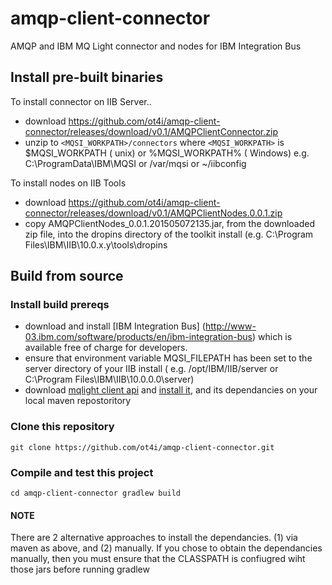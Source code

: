 # amqp-client-connector
AMQP and IBM MQ Light connector and nodes for IBM Integration Bus

## Install pre-built binaries
To install connector on IIB Server..
* download https://github.com/ot4i/amqp-client-connector/releases/download/v0.1/AMQPClientConnector.zip
* unzip to `<MQSI_WORKPATH>/connectors` where `<MQSI_WORKPATH>` is $MQSI_WORKPATH ( unix) or %MQSI_WORKPATH% ( Windows) e.g. C:\ProgramData\IBM\MQSI or /var/mqsi or ~/iibconfig
  
To install nodes on IIB Tools
* download https://github.com/ot4i/amqp-client-connector/releases/download/v0.1/AMQPClientNodes.0.0.1.zip
* copy AMQPClientNodes_0.0.1.201505072135.jar, from the downloaded zip file, into the dropins directory of the toolkit install (e.g. C:\Program Files\IBM\IIB\10.0.x.y\tools\dropins


## Build from source
### Install build prereqs
* download and install [IBM Integration Bus] (http://www-03.ibm.com/software/products/en/ibm-integration-bus) which is available free of charge for developers.
* ensure that environment variable MQSI_FILEPATH has been set to the server directory of your IIB install ( e.g. /opt/IBM/IIB/server or C:\Program Files\IBM\IIB\10.0.0.0\server)
* download [mqlight client api](http://public.dhe.ibm.com/ibmdl/export/pub/software/websphere/messaging/mqkoa/mqlight-api-1.0.2015021901-SNAPSHOT-all.zip) and [install it](https://developer.ibm.com/messaging/mq-light/docs/?lang=java ), and its dependancies on your local maven repostoritory 

### Clone this repository
``
git clone https://github.com/ot4i/amqp-client-connector.git
``

### Compile and test this project
``
cd amqp-client-connector
gradlew build
``


#### NOTE 
There are 2 alternative approaches to install the dependancies. (1) via maven as above, and (2) manually.  If you chose to obtain the dependancies manually, then you must ensure that the CLASSPATH is confiugred wiht those jars before running gradlew




